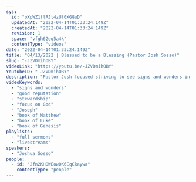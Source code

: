 ```yaml
---
sys:
  id: "oXpWZ1flRJt4zUf0XGGuD"
  updatedAt: "2022-04-14T01:33:24.149Z"
  createdAt: "2022-04-14T01:33:24.149Z"
  revision: 1
  space: "vfgh62eq5a4k"
  contentType: "videos"
date: "2022-04-14T01:33:24.149Z"
title: "04/13/2022 | Blessed to be a Blessing (Pastor Josh Sosso)"
slug: "-JZVDmihOBY"
videoLink: "https://youtu.be/-JZVDmihOBY"
YoutubeID: "-JZVDmihOBY"
description: "Pastor Josh focused striving to see signs and wonders in our everyday lives. He tells us that our status quo should be signs and wonders and being someone with a good reputation. We as Christians, we should be the best workers in any area God puts us in. Like Joseph, he was a good steward in every part of his life, even in the worst times. Continue to focus on God, even in the darkest hours."
videoKeywords:
  - "signs and wonders"
  - "good reputation"
  - "stewardship"
  - "focus on God"
  - "Joseph"
  - "book of Matthew"
  - "book of Luke"
  - "book of Genesis"
playlists:
  - "full sermons"
  - "livestreams"
speakers:
  - "Joshua Sosso"
people:
  - id: "2fn2KHOWEow0K6EqCkaywa"
    contentType: "people"
---
```

